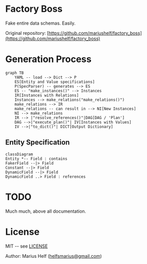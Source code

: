 # Factory Boss

Fake entire data schemas. Easily.

Original repository: [https://github.com/mariushelf/factory_boss](https://github.com/mariushelf/factory_boss)

# Generation Process

```mermaid
graph TB
    YAML -- load --> Dict --> P
    ES[Entity and Value specifications]
    P(SpecParser) -- generates --> ES
    ES -- "make_instances()" --> Instances
    IR[Instances with Relations]
    Instances --> make_relations("make_relations()")
    make_relations --> IR
    make_relations -- can result in --> NI[New Instances]
    NI --> make_relations
    IR --> |"resolve_references()"|DAG[DAG / 'Plan']
    DAG -->|"execute_plan()"| IV[Instances with Values]
    IV -->|"to_dict()"| DICT[Output Dictionary]
```

## Entity Specification
```mermaid
classDiagram
Entity *-- Field : contains
FakerField --|> Field
Constant --|> Field
DynamicField --|> Field
DynamicField ..> Field : references
```

# TODO

Much much, above all documentation.


# License

MIT -- see [LICENSE](LICENSE)

Author: Marius Helf ([helfsmarius@gmail.com](mailto:helfsmarius@gmail.com))


